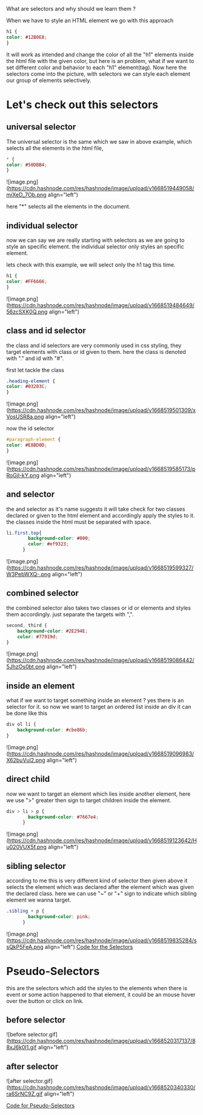 What are selectors and why should we learn them ?

When we have to style an HTML element we go with this approach

```css
h1 {
color: #12B0E8;
}
```

It will work as intended and change the color of all the "h1" elements inside the html file with the given color, but
here is an problem, what if we want to set different color and behavior to each "h1" element(tag).
Now here the selectors come into the picture, with selectors we can style each element our group of elements
selectively.

# Let's check out this selectors

## universal selector

The universal selector is the same which we saw in above example, which selects all the elements in the html file,

```css
* {
color: #50DBB4;
}
```

![image.png](https://cdn.hashnode.com/res/hashnode/image/upload/v1668519449058/miXeD_7Ob.png align="left")

here "*" selects all the elements in the document.

## individual selector

now we can say we are really starting with selectors as we are going to style an specific element. the individual
selector only styles an specific element.

lets check with this example, we will select only the h1 tag this time.

```css
h1 {
color: #FF6666;
}
```

![image.png](https://cdn.hashnode.com/res/hashnode/image/upload/v1668519484649/56zcSXK0Q.png align="left")

## class and id selector

the class and id selectors are very commonly used in css styling, they target elements with class or id given to them.
here the class is denoted with "." and id with "#".

first let tackle the class

```css
.heading-element {
color: #03203C;
}
```

![image.png](https://cdn.hashnode.com/res/hashnode/image/upload/v1668519501309/xVosUSR8a.png align="left")

now the id selector

```css
#paragraph-element {
color: #E8BD0D;
}
```

![image.png](https://cdn.hashnode.com/res/hashnode/image/upload/v1668519585173/pRoGjl-kY.png align="left")

## and selector

the and selector as it's name suggests it will take check for two classes declared or given to the html element and accordingly apply the styles to it.
the classes inside the html must be separated with space.

```css
li.first.top{
        background-color: #000;
        color: #ef9323;
      }
```

![image.png](https://cdn.hashnode.com/res/hashnode/image/upload/v1668519599327/W3PebWXQ-.png align="left")

## combined selector

the combined selector also takes two classes or id or elements and styles them accordingly. just separate the targets with ",".

```css
second, third {
    background-color: #2E294E;
    color: #77919d;
}
```

![image.png](https://cdn.hashnode.com/res/hashnode/image/upload/v1668519086442/5JhzOs0bt.png align="left")
## inside an element

what if we want to target something inside an element ?
yes there is an selector for it.
so now we want to target an ordered list inside an div
it can be done like this

```css
div ol li {
    background-color: #cbe86b;
}
```

![image.png](https://cdn.hashnode.com/res/hashnode/image/upload/v1668519096983/X62buVul2.png align="left")

## direct child

now we want to target an element which lies inside another element, here we use ">" greater then sign to target children inside the element.

```css
div > li > p {
        background-color: #7667e4;
      }
```

![image.png](https://cdn.hashnode.com/res/hashnode/image/upload/v1668519123642/Hu020VUX5f.png align="left")

## sibling selector

according to me this is very different kind of selector then given above it selects the element which was declared after the element which was given the declared class.
here we can use "~" or "+" sign to indicate which sibling element we wanna target.

```css
.sibling + p {
        background-color: pink;
      }

```

![image.png](https://cdn.hashnode.com/res/hashnode/image/upload/v1668519835284/ssQkP5FeA.png align="left")
[Code for the Selectors](https://github.com/pankaj-kb/JSBootcamp/blob/00ff9b74ad7e871dbc415029f33621aea9031ffe/02%20CSS/12%20Nov%2022/Selectors.html)

# Pseudo-Selectors

this are the selectors which add the styles to the elements when there is event or some action happened to that element, it could be an mouse hover over the button or click on link.

## before selector

![before selector.gif](https://cdn.hashnode.com/res/hashnode/image/upload/v1668520317137/88xJ6k0l1.gif align="left")

## after selector

![after selector.gif](https://cdn.hashnode.com/res/hashnode/image/upload/v1668520340330/ra6SrNC9Z.gif align="left")

[Code for Pseudo-Selectors](https://github.com/pankaj-kb/JSBootcamp/blob/00ff9b74ad7e871dbc415029f33621aea9031ffe/02%20CSS/12%20Nov%2022/beforeAfter.html)
